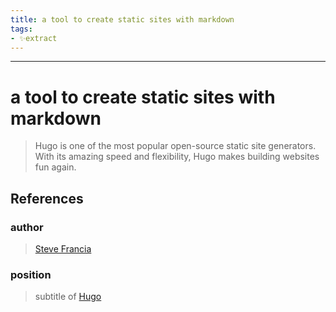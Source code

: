 ```yaml
---
title: a tool to create static sites with markdown
tags:
- ✨extract
---
```



---

# a tool to create static sites with markdown


> Hugo is one of the most popular open-source static site generators. With its amazing speed and flexibility, Hugo makes building websites fun again.
## References

### author
>  [Steve Francia](/Authors/Steve%20Francia.md)
### position
>  subtitle of [Hugo](/Bibliography/Hugo.md)
